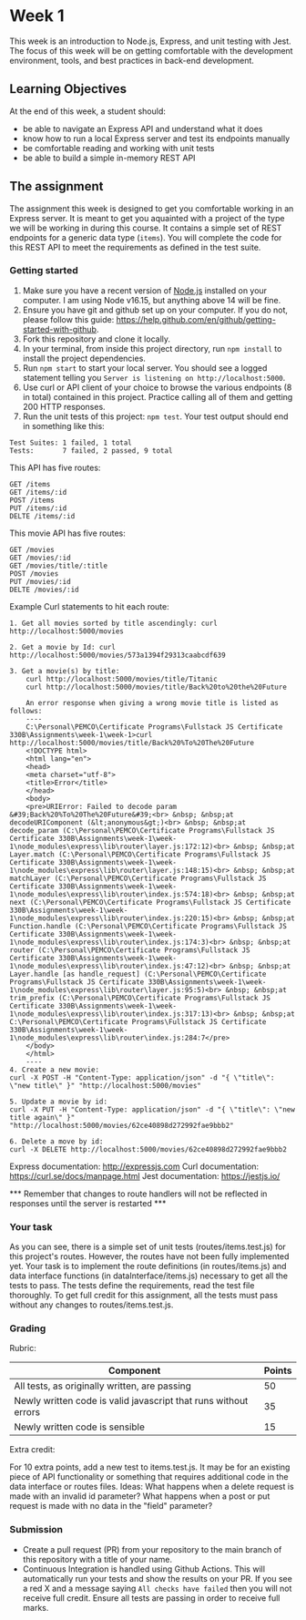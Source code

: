 # Week 1

This week is an introduction to Node.js, Express, and unit testing with Jest. The focus of this week will be on getting comfortable with the development environment, tools, and best practices in back-end development.

## Learning Objectives

At the end of this week, a student should:
- be able to navigate an Express API and understand what it does
- know how to run a local Express server and test its endpoints manually
- be comfortable reading and working with unit tests
- be able to build a simple in-memory REST API

## The assignment

The assignment this week is designed to get you comfortable working in an Express server. It is meant to get you aquainted with a project of the type we will be working in during this course. It contains a simple set of REST endpoints for a generic data type (`items`). You will complete the code for this REST API to meet the requirements as defined in the test suite.

### Getting started

1. Make sure you have a recent version of [Node.js](https://nodejs.org/en/download/) installed on your computer. I am using Node v16.15, but anything above 14 will be fine.
2. Ensure you have git and github set up on your computer. If you do not, please follow this guide: https://help.github.com/en/github/getting-started-with-github.
3. Fork this repository and clone it locally. 
4. In your terminal, from inside this project directory, run `npm install` to install the project dependencies.
5. Run `npm start` to start your local server. You should see a logged statement telling you `Server is listening on http://localhost:5000`.
6. Use curl or API client of your choice to browse the various endpoints (8 in total) contained in this project. Practice calling all of them and getting 200 HTTP responses.
7. Run the unit tests of this project: `npm test`. Your test output should end in something like this:
```
Test Suites: 1 failed, 1 total
Tests:       7 failed, 2 passed, 9 total
```

This API has five routes:
```
GET /items
GET /items/:id
POST /items
PUT /items/:id
DELTE /items/:id
```

This movie API has five routes:
```
GET /movies
GET /movies/:id
GET /movies/title/:title
POST /movies
PUT /movies/:id
DELTE /movies/:id
```
Example Curl statements to hit each route:
```
1. Get all movies sorted by title ascendingly: curl http://localhost:5000/movies

2. Get a movie by Id: curl http://localhost:5000/movies/573a1394f29313caabcdf639

3. Get a movie(s) by title:
    curl http://localhost:5000/movies/title/Titanic
    curl http://localhost:5000/movies/title/Back%20to%20the%20Future

    An error response when giving a wrong movie title is listed as follows:
    ----
    C:\Personal\PEMCO\Certificate Programs\Fullstack JS Certificate 330B\Assignments\week-1\week-1>curl http://localhost:5000/movies/title/Back%20%To%20The%20Future
    <!DOCTYPE html>
    <html lang="en">
    <head>
    <meta charset="utf-8">
    <title>Error</title>
    </head>
    <body>
    <pre>URIError: Failed to decode param &#39;Back%20%To%20The%20Future&#39;<br> &nbsp; &nbsp;at decodeURIComponent (&lt;anonymous&gt;)<br> &nbsp; &nbsp;at decode_param (C:\Personal\PEMCO\Certificate Programs\Fullstack JS Certificate 330B\Assignments\week-1\week-1\node_modules\express\lib\router\layer.js:172:12)<br> &nbsp; &nbsp;at Layer.match (C:\Personal\PEMCO\Certificate Programs\Fullstack JS Certificate 330B\Assignments\week-1\week-1\node_modules\express\lib\router\layer.js:148:15)<br> &nbsp; &nbsp;at matchLayer (C:\Personal\PEMCO\Certificate Programs\Fullstack JS Certificate 330B\Assignments\week-1\week-1\node_modules\express\lib\router\index.js:574:18)<br> &nbsp; &nbsp;at next (C:\Personal\PEMCO\Certificate Programs\Fullstack JS Certificate 330B\Assignments\week-1\week-1\node_modules\express\lib\router\index.js:220:15)<br> &nbsp; &nbsp;at Function.handle (C:\Personal\PEMCO\Certificate Programs\Fullstack JS Certificate 330B\Assignments\week-1\week-1\node_modules\express\lib\router\index.js:174:3)<br> &nbsp; &nbsp;at router (C:\Personal\PEMCO\Certificate Programs\Fullstack JS Certificate 330B\Assignments\week-1\week-1\node_modules\express\lib\router\index.js:47:12)<br> &nbsp; &nbsp;at Layer.handle [as handle_request] (C:\Personal\PEMCO\Certificate Programs\Fullstack JS Certificate 330B\Assignments\week-1\week-1\node_modules\express\lib\router\layer.js:95:5)<br> &nbsp; &nbsp;at trim_prefix (C:\Personal\PEMCO\Certificate Programs\Fullstack JS Certificate 330B\Assignments\week-1\week-1\node_modules\express\lib\router\index.js:317:13)<br> &nbsp; &nbsp;at C:\Personal\PEMCO\Certificate Programs\Fullstack JS Certificate 330B\Assignments\week-1\week-1\node_modules\express\lib\router\index.js:284:7</pre>
    </body>
    </html>
    ----
4. Create a new movie: 
curl -X POST -H "Content-Type: application/json" -d "{ \"title\": \"new title\" }" "http://localhost:5000/movies"

5. Update a movie by id:
curl -X PUT -H "Content-Type: application/json" -d "{ \"title\": \"new title again\" }" "http://localhost:5000/movies/62ce40898d272992fae9bbb2"

6. Delete a move by id:
curl -X DELETE http://localhost:5000/movies/62ce40898d272992fae9bbb2

```

Express documentation: http://expressjs.com
Curl documentation: https://curl.se/docs/manpage.html
Jest documentation: https://jestjs.io/

*** Remember that changes to route handlers will not be reflected in responses until the server is restarted ***

### Your task

As you can see, there is a simple set of unit tests (routes/items.test.js) for this project's routes. However, the routes have not been fully implemented yet. Your task is to implement the route definitions (in routes/items.js) and data interface functions (in dataInterface/items.js) necessary to get all the tests to pass.  The tests define the requirements, read the test file thoroughly. To get full credit for this assignment, all the tests must pass without any changes to routes/items.test.js.

### Grading

Rubric:

Component | Points
--------- | --------
All tests, as originally written, are passing | 50
Newly written code is valid javascript that runs without errors | 35
Newly written code is sensible | 15

Extra credit:

For 10 extra points, add a new test to items.test.js. It may be for an existing piece of API functionality or something that requires additional code in the data interface or routes files. Ideas: What happens when a delete request is made with an invalid id parameter? What happens when a post or put request is made with no data in the "field" parameter?

### Submission

- Create a pull request (PR) from your repository to the main branch of this repository with a title of your name.
- Continuous Integration is handled using Github Actions. This will automatically run your tests and show the results on your PR. If you see a red X and a message saying `All checks have failed` then you will not receive full credit. Ensure all tests are passing in order to receive full marks.
